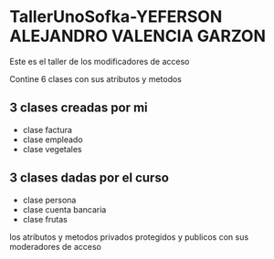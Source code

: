 # TallerUnoSofka-YEFERSON ALEJANDRO VALENCIA GARZON
Este es el taller de los modificadores de acceso

Contine 6 clases  con sus atributos y metodos 


## 3 clases creadas por mi 
- clase factura
- clase empleado
- clase vegetales

## 3 clases dadas por el curso 
- clase persona
- clase cuenta bancaria
- clase frutas

los atributos y metodos privados protegidos y publicos con sus moderadores de acceso

